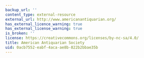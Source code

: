 ```yaml
---
backup_url: ''
content_type: external-resource
external_url: http://www.americanantiquarian.org/
has_external_licence_warning: true
has_external_license_warning: true
is_broken: ''
license: https://creativecommons.org/licenses/by-nc-sa/4.0/
title: American Antiquarian Society
uid: 0acb7552-eabf-4aca-ae8b-822b2bbae35b
---
```

